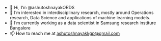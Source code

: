 - 👋 Hi, I’m @ashutoshnayakORDS
- 👀 I’m interested in interdisciplinary research, mostly around Operations research, Data Science and applications of machine learning models.
- 🌱 I’m currently working as a data scientist in Samsung research institure Bangalore
- 📫 How to reach me at ashutoshnayakkgp@gmail.com
